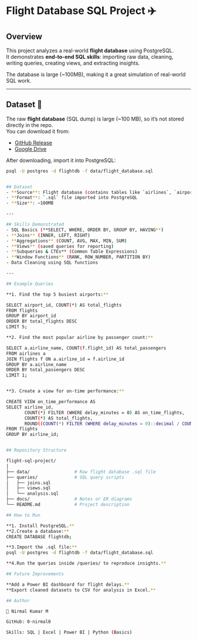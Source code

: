 # Flight Database SQL Project ✈️

## Overview  
This project analyzes a real-world **flight database** using PostgreSQL.  
It demonstrates **end-to-end SQL skills**: importing raw data, cleaning, writing queries, creating views, and extracting insights.  

The database is large (~100MB), making it a great simulation of real-world SQL work.  

---
## Dataset 📂

The raw **flight database** (SQL dump) is large (~100 MB), so it’s not stored directly in the repo.  
You can download it from:

- [GitHub Release](https://github.com/0-nirmal0/flight-sql-project/releases/tag/v1.0)  
- [Google Drive](https://drive.google.com/file/d/1z2ct1_j9xxulGdqJSw2jhuGZzGezdKGR/view?usp=sharing)

After downloading, import it into PostgreSQL:

```bash
psql -U postgres -d flightdb -f data/flight_database.sql


## Dataset  
- **Source**: Flight database (contains tables like `airlines`, `airports`, `flights`, `passengers`)  
- **Format**: `.sql` file imported into PostgreSQL  
- **Size**: ~100MB  

---

## Skills Demonstrated  
- SQL Basics (**SELECT, WHERE, ORDER BY, GROUP BY, HAVING**)  
- **Joins** (INNER, LEFT, RIGHT)  
- **Aggregations** (COUNT, AVG, MAX, MIN, SUM)  
- **Views** (saved queries for reporting)  
- **Subqueries & CTEs** (Common Table Expressions)  
- **Window Functions** (RANK, ROW_NUMBER, PARTITION BY)  
- Data Cleaning using SQL functions  

---

## Example Queries  

**1. Find the top 5 busiest airports:**  

SELECT airport_id, COUNT(*) AS total_flights
FROM flights
GROUP BY airport_id
ORDER BY total_flights DESC
LIMIT 5;

**2. Find the most popular airline by passenger count:**

SELECT a.airline_name, COUNT(f.flight_id) AS total_passengers
FROM airlines a
JOIN flights f ON a.airline_id = f.airline_id
GROUP BY a.airline_name
ORDER BY total_passengers DESC
LIMIT 1;


**3. Create a view for on-time performance:**

CREATE VIEW on_time_performance AS
SELECT airline_id,
       COUNT(*) FILTER (WHERE delay_minutes = 0) AS on_time_flights,
       COUNT(*) AS total_flights,
       ROUND((COUNT(*) FILTER (WHERE delay_minutes = 0)::decimal / COUNT(*)) * 100, 2) AS on_time_percentage
FROM flights
GROUP BY airline_id;


## Repository Structure

flight-sql-project/
│
├── data/                 # Raw flight database .sql file
├── queries/              # SQL query scripts
│   ├── joins.sql
│   ├── views.sql
│   └── analysis.sql
├── docs/                 # Notes or ER diagrams
└── README.md             # Project description

## How to Run

**1. Install PostgreSQL.**
**2.Create a database:**
CREATE DATABASE flightdb;

**3.Import the .sql file:**
psql -U postgres -d flightdb -f data/flight_database.sql

**4.Run the queries inside /queries/ to reproduce insights.**

## Future Improvements

**Add a Power BI dashboard for flight delays.**
**Export cleaned datasets to CSV for analysis in Excel.**

## Author

👤 Nirmal Kumar M

GitHub: 0-nirmal0

Skills: SQL | Excel | Power BI | Python (Basics)


